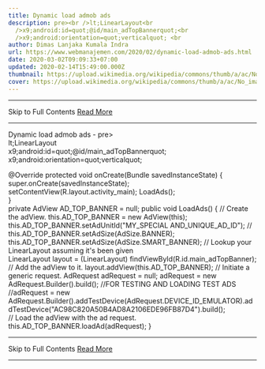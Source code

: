 ```yaml
---
title: Dynamic load admob ads
description: pre><br />lt;LinearLayout<br
  />x9;android:id=quot;@id/main_adTopBannerquot;<br
  />x9;android:orientation=quot;verticalquot; <br
author: Dimas Lanjaka Kumala Indra
url: https://www.webmanajemen.com/2020/02/dynamic-load-admob-ads.html
date: 2020-03-02T09:09:33+07:00
updated: 2020-02-14T15:49:00.000Z
thumbnail: https://upload.wikimedia.org/wikipedia/commons/thumb/a/ac/No_image_available.svg/2048px-No_image_available.svg.png
cover: https://upload.wikimedia.org/wikipedia/commons/thumb/a/ac/No_image_available.svg/2048px-No_image_available.svg.png
---
```


<hr/> Skip to Full Contents <a href="https://www.webmanajemen.com/2020/02/dynamic-load-admob-ads.html" rel="follow" class="button" id="read-more">Read More</a> <hr/> Dynamic load admob ads - pre><br />lt;LinearLayout<br />x9;android:id=quot;@id/main_adTopBannerquot;<br />x9;android:orientation=quot;verticalquot; <br <LinearLayout
	android:id="@+id/main_adTopBanner"
	android:orientation="vertical" 
	android:layout_height="50dp"
	android:layout_width="match_parent">        
</LinearLayout>

@Override
protected void onCreate(Bundle savedInstanceState)
{	super.onCreate(savedInstanceState);
	setContentView(R.layout.activity_main);
	LoadAds();			    	   
}	
private AdView AD_TOP_BANNER = null;
public void LoadAds()
{	// Create the adView.
	this.AD_TOP_BANNER = new AdView(this);
	this.AD_TOP_BANNER.setAdUnitId("MY_SPECIAL AND_UNIQUE_AD_ID");
	// this.AD_TOP_BANNER.setAdSize(AdSize.BANNER);
	this.AD_TOP_BANNER.setAdSize(AdSize.SMART_BANNER);
	// Lookup your LinearLayout assuming it's been given	
	LinearLayout layout = (LinearLayout) findViewById(R.id.main_adTopBanner);
	// Add the adView to it.
	layout.addView(this.AD_TOP_BANNER);
	// Initiate a generic request.
	AdRequest adRequest = null;
	adRequest = new AdRequest.Builder().build();
	//FOR TESTING AND LOADING TEST ADS
	//adRequest = new AdRequest.Builder().addTestDevice(AdRequest.DEVICE_ID_EMULATOR).addTestDevice("AC98C820A50B4AD8A2106EDE96FB87D4").build();	
	// Load the adView with the ad request.
	this.AD_TOP_BANNER.loadAd(adRequest);
} <hr/> Skip to Full Contents <a href="https://www.webmanajemen.com/2020/02/dynamic-load-admob-ads.html" rel="follow" class="button" id="read-more">Read More</a> <hr/>